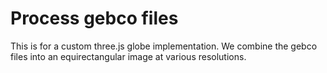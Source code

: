 # Process gebco files

This is for a custom three.js globe implementation. We combine the gebco files
into an equirectangular image at various resolutions.
